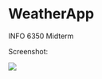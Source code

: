 # WeatherApp
INFO 6350 Midterm

Screenshot:


![](https://user-images.githubusercontent.com/38721913/139524859-5d8b9ce5-7293-426b-bcd8-1c3609030704.png)
